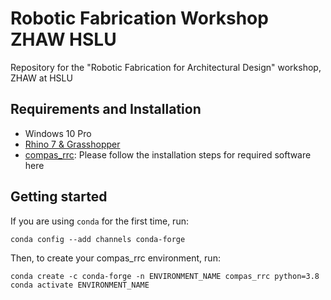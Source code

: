 # Robotic Fabrication Workshop ZHAW HSLU

Repository for the "Robotic Fabrication for Architectural Design" workshop, ZHAW at HSLU

## Requirements and Installation

* Windows 10 Pro
* [Rhino 7 & Grasshopper](https://www.rhino3d.com/download)
* [compas_rrc](https://github.com/compas-rrc/compas_rrc_start#installation): Please follow the installation steps for required software here


## Getting started

If you are using ``conda`` for the first time, run:

    conda config --add channels conda-forge
    
Then, to create your compas_rrc environment, run:
    
    conda create -c conda-forge -n ENVIRONMENT_NAME compas_rrc python=3.8
    conda activate ENVIRONMENT_NAME

